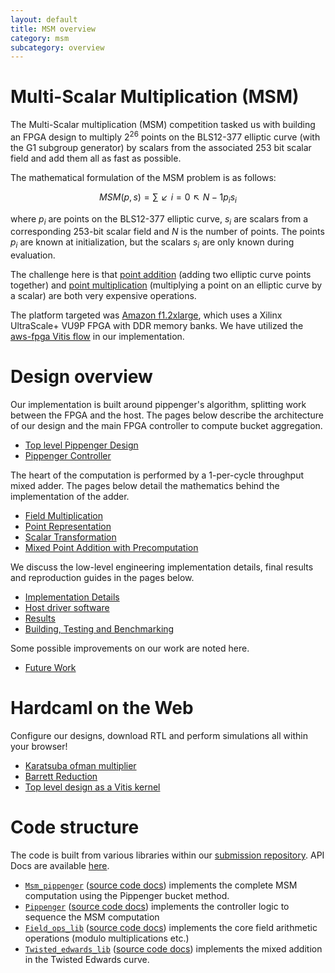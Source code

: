 ```yaml
---
layout: default
title: MSM overview
category: msm
subcategory: overview
---
```


# Multi-Scalar Multiplication (MSM)

The Multi-Scalar multiplication (MSM) competition tasked us with building an
FPGA design to multiply $2^26$ points on the BLS12-377 elliptic curve (with the
G1 subgroup generator) by scalars from the associated 253 bit scalar field and
add them all as fast as possible.

The mathematical formulation of the MSM problem is as follows:

$$MSM(p, s) = ∑↙{i=0}↖{N-1} p_{i} s_{i}$$

where $p_{i}$ are points on the BLS12-377 elliptic curve, $s_{i}$ are
scalars from a corresponding 253-bit scalar field and $N$ is the number of
points. The points $p_{i}$ are known at initialization, but the scalars $s_{i}$
are only known during evaluation.

The challenge here is that [point
addition](https://en.wikipedia.org/wiki/Elliptic_curve_point_multiplication#Point_addition)
(adding two elliptic curve points together) and [point
multiplication](https://en.wikipedia.org/wiki/Elliptic_curve_point_multiplication#Point_multiplication)
(multiplying a point on an elliptic curve by a scalar) are both very expensive
operations.

The platform targeted was [Amazon
f1.2xlarge](https://aws.amazon.com/ec2/instance-types/f1/), which uses a Xilinx
UltraScale+ VU9P FPGA with DDR memory banks. We have utilized the [aws-fpga
Vitis flow](https://github.com/aws/aws-fpga/blob/master/Vitis/README.md) in our
implementation.

# Design overview

Our implementation is built around pippenger's algorithm, splitting work
between the FPGA and the host. The pages below describe the
architecture of our design and the main FPGA controller to compute bucket
aggregation.

* [Top level Pippenger Design](msm-top-level-pippenger-design.html)
* [Pippenger Controller](msm-pippenger-controller.html)

The heart of the computation is performed by a 1-per-cycle throughput mixed
adder. The pages below detail the mathematics behind the implementation of
the adder.

* [Field Multiplication](msm-field-multiplication.html)
* [Point Representation](msm-point-representation.html)
* [Scalar Transformation](msm-scalar-transformation.html)
* [Mixed Point Addition with Precomputation](msm-mixed-point-addition-with-precomputation.html)

We discuss the low-level engineering implementation details, final results
and reproduction guides in the pages below.

* [Implementation Details](msm-implementation-details.html)
* [Host driver software](msm-host.html)
* [Results](msm-results.html)
* [Building, Testing and Benchmarking](msm-test.html)

Some possible improvements on our work are noted here.

* [Future Work](msm-future-work.html)

# Hardcaml on the Web

Configure our designs, download RTL and perform simulations all within your browser!

- [Karatsuba ofman multiplier](apps/msm/msm-karatsuba-ofman-mult.html)
- [Barrett Reduction](apps/msm/msm-barrett-reduction.html)
- [Top level design as a Vitis kernel](apps/msm/msm-top-app.html)

# Code structure

The code is built from various libraries within our [submission repository](https://github.com/fyquah/hardcaml_zprize).
API Docs are available [here](/odoc/zprize/index.html#multi-scalar-multiplication).

- [`Msm_pippenger`](https://github.com/fyquah/hardcaml_zprize/tree/master/zprize/msm_pippenger) ([source code docs](odoc/zprize/Msm_pippenger/index.html)) implements the complete MSM computation using the Pippenger bucket method.
- [`Pippenger`](https://github.com/fyquah/hardcaml_zprize/tree/master/libs/pippenger) ([source code docs](odoc/zprize/Pippenger/index.html)) implements the controller logic to sequence the MSM computation
- [`Field_ops_lib`](https://github.com/fyquah/hardcaml_zprize/tree/master/libs/field_ops) ([source code docs](odoc/zprize/Field_ops_lib/index.html)) implements the core field arithmetic operations (modulo multiplications etc.)
- [`Twisted_edwards_lib`](https://github.com/fyquah/hardcaml_zprize/tree/master/libs/twisted_edwards) ([source code docs](odoc/zprize/Twisted_edwards_lib/index.html)) implements the mixed addition in the Twisted Edwards curve.

